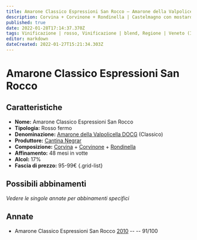 ```yaml
---
title: Amarone Classico Espressioni San Rocco – Amarone della Valpolicella Classico DOCG – Cantina Negrar – Veneto (IT) – 95-99€ – 5★
description: Corvina + Corvinone + Rondinella | Castelmagno con mostarda
published: true
date: 2022-01-28T17:14:37.370Z
tags: Vinificazione | rosso, Vinificazione | blend, Regione | Veneto (IT), Vinificazione | fermo, Valutazioni | 5 stelle, Prezzi | 95-99€, Vitigni | Corvina, Vitigni | Rondinella, Vitigni | Corvinone, Alimento | Formaggi - Castelmagno, Aromatizzazione | con mostarda
editor: markdown
dateCreated: 2022-01-27T15:21:34.303Z
---
```


# Amarone Classico Espressioni San Rocco

## Caratteristiche
- **Nome:** <span class="nome">Amarone Classico Espressioni San Rocco</span>
- **Tipologia:** Rosso fermo
- **Denominazione:** <span class="denominazione">[Amarone della Valpolicella DOCG](/denominazioni/Italia/Veneto/DOCG/Amarone-della-Valpolicella)</span>  (Classico)
- **Produttore:** <span class="cantina">[Cantina Negrar](/produttori/Italia/Veneto/Cantina-Negrar)</span> 
- **Composizione:** [Corvina](/vitigni/Italia/corvina) + [Corvinone](/vitigni/Italia/corvinone) + [Rondinella](/vitigni/Italia/rondinella)
- **Affinamento:** 48 mesi in votte
- **Alcol:** 17%
- **Fascia di prezzo:** 95-99€
{.grid-list}

## Possibili abbinamenti
*Vedere le singole annate per abbinamenti specifici*

## Annate
- Amarone Classico Espressioni San Rocco [2010](vini/Italia/Veneto/Cantina-Negrar/Amarone-Classico-Espressioni-San-Rocco/2010) -- <span class="star-5"></span> -- 91/100